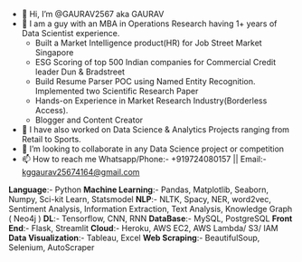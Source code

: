 - 👋 Hi, I’m @GAURAV2567 aka GAURAV
- 👀 I am a guy with an MBA in Operations Research having 1+ years of Data Scientist experience.
    - Built a Market Intelligence product(HR) for Job Street Market Singapore
    - ESG Scoring of top 500 Indian companies for Commercial Credit leader Dun & Bradstreet
    - Build Resume Parser POC using Named Entity Recognition. Implemented two Scientific Research Paper
    - Hands-on Experience in Market Research Industry(Borderless Access). 
    - Blogger and Content Creator   
- 🌱 I have also worked on Data Science & Analytics Projects ranging from Retail to Sports.
- 💞️ I’m looking to collaborate in any Data Science project or competition
- 📫 How to reach me Whatsapp/Phone:- +919724080157 || Email:- kggaurav25674164@gmail.com

**Language**:- Python
**Machine Learning**:- Pandas, Matplotlib, Seaborn, Numpy, Sci-kit Learn, Statsmodel
**NLP**:- NLTK, Spacy, NER, word2vec, Sentiment Analysis, Information Extraction, Text Analysis, Knowledge Graph ( Neo4j )
**DL**:- Tensorflow, CNN, RNN
**DataBase**:- MySQL, PostgreSQL
**Front End**:- Flask, Streamlit
**Cloud**:- Heroku, AWS EC2, AWS Lambda/ S3/ IAM
**Data Visualization**:- Tableau, Excel
**Web Scraping**:- BeautifulSoup, Selenium, AutoScraper
<!---
GAURAV2567/GAURAV2567 is a ✨ special ✨ repository because its `README.md` (this file) appears on your GitHub profile.
You can click the Preview link to take a look at your changes.
--->
